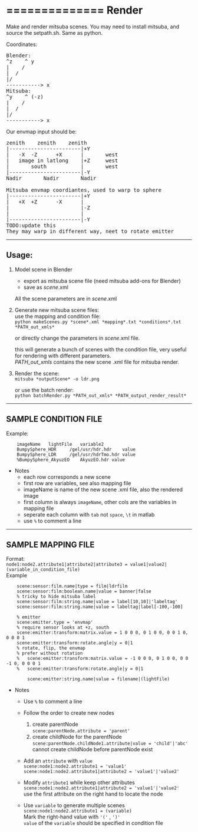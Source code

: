 ==============
Render
==============
Make and render mitsuba scenes.
You may need to install mitsuba, and source the setpath.sh. Same as python.

Coordinates:
<pre>
Blender:
^z    ^	y  
|    /  
|  /  
|/  
-----------> x  
Mitsuba:
^y    ^	(-z)
|    /
|  / 	
|/
-----------> x
</pre>
Our envmap input should be:  
<pre>
zenith    zenith    zenith  
|-----------------------|+Y 
|	-X	-Z		+X		|		west  
|	image in latlong	|+Z		west  
|		south			|		west  
|-----------------------|-Y  
Nadir		Nadir		Nadir

Mitsuba envmap coordiantes, used to warp to sphere
|-----------------------|+Y 
|	+X	+Z		-X		|
|						|-Z
|						|
|-----------------------|-Y
TODO:update this
They may warp in different way, neet to rotate emitter <rotate angle="180" y="1"/></transform>
</pre>

--------------
Usage:
--------------
1. Model scene in Blender  
	* export as mitsuba scene file (need mitsuba add-ons for Blender)  
	* save as *scene*.xml  

    All the scene parameters are in *scene*.xml  
	
2. Generate new mitsuba scene files:   
	use the mapping and condition file:  
		`python makeScenes.py *scene*.xml *mapping*.txt *conditions*.txt *PATH_out_xmls*`  

	or directly change the parameters in *scene*.xml file.
	
	this will generate a bunch of scenes with the condition file, very useful for rendering with different parameters.  
	*PATH_out_xmls* contains the new scene .xml file for mitsuba render.  
	 
3. Render the scene:  
		`mitsuba *outputScene* -o ldr.png`  

    or use the batch render:  
		`python batchRender.py *PATH_out_xmls* *PATH_output_render_result*`  



--------------
SAMPLE CONDITION FILE
--------------
Example:
```
	imageName	lightFile	variable2
	BumpySphere_HDR		/gel/usr/hdr.hdr	value	
	BumpySphere_LDR		/gel/usr/hdrTmo.hdr	value
	%BumpySphere_AkyuzEO	AkyuzEO.hdr	value
```
* Notes
	* each row corresponds a new scene
	* first row are variables, see also mapping file
	* imageName is name of the new scene .xml file, also the rendered image
	* first column is always `imageName`, other cols are the variables in mapping file
	* seperate each column with `tab` not `space`, `\t` in matlab
	* use `%` to comment a line

--------------
SAMPLE MAPPING FILE
--------------
Format:  
	`node1:node2.attribute1|attribute2|attribute3 = value1|value2|(variable_in_condition_file)`  
Example
```
	scene:sensor:film.name|type = film|ldrfilm
	scene:sensor:film:boolean.name|value = banner|false
	% tricky to hide mitsuba label
	scene:sensor:film:string.name|value = label[10,10]|'labeltag'
	scene:sensor:film:string.name|value = labeltag|label[-100,-100]

	% emitter
	scene:emitter.type = 'envmap'
	% require sensor looks at +z, south
	scene:emitter:transform:matrix.value = 1 0 0 0, 0 1 0 0, 0 0 1 0, 0 0 0 1
	scene:emitter:transform:rotate.angle|y = 0|1
	% rotate, flip, the envmap
	% prefer without rotation
	%	scene:emitter:transform:matrix.value = -1 0 0 0, 0 1 0 0, 0 0 -1 0, 0 0 0 1
	%	scene:emitter:transform:rotate.angle|y = 0|1
	
		scene:emitter:string.name|value = filename|(lightFile)
```
* Notes
	* Use `%` to comment a line
	* Follow the order to create new nodes
		1. create parentNode  
		`scene:parentNode.attribute = 'parent'`
		2. create childNode for the parentNode  
		`scene:parentNode.childNode1.attribute|value = 'child'|'abc'`  
		cannot create childNode before parentNode exist
		
	* Add an `attribute` with `value`  
			`scene:node1:node2.attribute1 = 'value1'`  
			`scene:node1:node2.attribute1|attribute2 = 'value1'|'value2'`  

	* Modify `attribute1` while keep other attributes  
		`scene:node1:node2.attribute1|attribute2 = 'value1'|'value2'`  
		use the first attribute on the right hand to locate the node  

	* Use `variable` to generate multiple scenes  
		`scene:node1:node2.attribute1 = (variable)`  
		Mark the right-hand value with `'('` , `')'`  
		`value` of the `variable` should be specified in condition file
```
